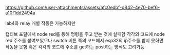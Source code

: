 


https://github.com/user-attachments/assets/afc0edbf-d842-4e70-bef6-a10f1dd2494a

lab4와 relay 개별 작동은 가능하지만

캡티브 포탈에서 node red를 통해 명령을 주고 받는 것에 실패함
각각의 코드에 node red 주소를 붙여보았으나 switch 버튼 쪽의 코드에서
esp32의 ip주소를 받지 못하면 작동을 못함
혹은 각각의 코드에 주소를 get하는 post하는 방식도 고려가능


